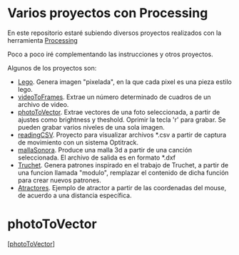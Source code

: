 # Varios proyectos con Processing

En este repositorio estaré subiendo diversos proyectos realizados con la herramienta [Processing]

Poco a poco iré complementando las instrucciones y otros proyectos.

Algunos de los proyectos son:
  - [Lego]. Genera imagen "pixelada", en la que cada pixel es una pieza estilo lego.
  - [videoToFrames]. Extrae un número determinado de cuadros de un archivo de video.
  - [photoToVector]. Extrae vectores de una foto seleccionada, a partir de ajustes como brightness y theshold. Oprimir la tecla 'r' para grabar. Se pueden grabar varios niveles de una sola imagen.
  - [readingCSV]. Proyecto para visualizar archivos *.csv a partir de captura de movimiento con un sistema Optitrack.
  - [mallaSonora]. Produce una malla 3d a partir de una canción seleccionada. El archivo de salida es en formato *.dxf
  - [Truchet]. Genera patrones inspirado en el trabajo de Truchet, a partir de una funcion llamada "modulo", remplazar el contenido de dicha función para crear nuevos patrones.
  - [Atractores]. Ejemplo de atractor a partir de las coordenadas del mouse, de acuerdo a una distancia específica.
  
  # photoToVector
  [[photoToVector](https://github.com/laadeho/varios/blob/master/photoToVector/48_vector.jpg?raw=true)]

[Lego]: <https://github.com/laadeho/varios/tree/master/Lego>
[videoToFrames]: <https://github.com/laadeho/varios/tree/master/videoToFrames>
[readingCSV]: <https://github.com/laadeho/varios/tree/master/ReadingCSV>
[mallaSonora]: <https://github.com/laadeho/varios/tree/master/mallaSonora>
[Processing]: <https://processing.org/>
[Truchet]: <https://github.com/laadeho/varios/tree/master/Truchet>
[Atractores]: <https://github.com/laadeho/varios/tree/master/Atractor>
[photoToVector]: <https://github.com/laadeho/varios/tree/master/photoToVector>
